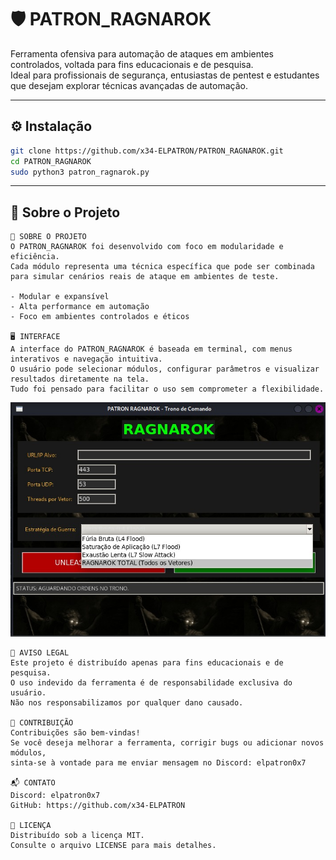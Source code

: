 # 🛡️ PATRON_RAGNAROK

Ferramenta ofensiva para automação de ataques em ambientes controlados, voltada para fins educacionais e de pesquisa.  
Ideal para profissionais de segurança, entusiastas de pentest e estudantes que desejam explorar técnicas avançadas de automação.

---

## ⚙️ Instalação

```bash
git clone https://github.com/x34-ELPATRON/PATRON_RAGNAROK.git
cd PATRON_RAGNAROK
sudo python3 patron_ragnarok.py
```

---

## 🧠 Sobre o Projeto 

```text
🧠 SOBRE O PROJETO
O PATRON_RAGNAROK foi desenvolvido com foco em modularidade e eficiência.
Cada módulo representa uma técnica específica que pode ser combinada para simular cenários reais de ataque em ambientes de teste.

- Modular e expansível
- Alta performance em automação
- Foco em ambientes controlados e éticos

🖥️ INTERFACE
A interface do PATRON_RAGNAROK é baseada em terminal, com menus interativos e navegação intuitiva.
O usuário pode selecionar módulos, configurar parâmetros e visualizar resultados diretamente na tela.
Tudo foi pensado para facilitar o uso sem comprometer a flexibilidade.
```

![Painel do PATRON_RAGNAROK](painel_patron.jpg)

```text
📢 AVISO LEGAL
Este projeto é distribuído apenas para fins educacionais e de pesquisa.
O uso indevido da ferramenta é de responsabilidade exclusiva do usuário.
Não nos responsabilizamos por qualquer dano causado.

🤝 CONTRIBUIÇÃO
Contribuições são bem-vindas!
Se você deseja melhorar a ferramenta, corrigir bugs ou adicionar novos módulos,
sinta-se à vontade para me enviar mensagem no Discord: elpatron0x7

📬 CONTATO
Discord: elpatron0x7
GitHub: https://github.com/x34-ELPATRON

🧩 LICENÇA
Distribuído sob a licença MIT.
Consulte o arquivo LICENSE para mais detalhes.
```
